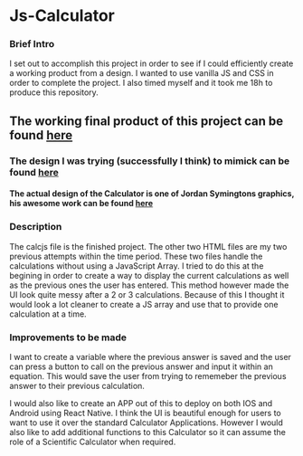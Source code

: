 # Js-Calculator
### Brief Intro
I set out to accomplish this project in order to see if I could efficiently create a working product from a design.
I wanted to use vanilla JS and CSS in order to complete the project.
I also timed myself and it took me 18h to produce this repository.


## The working final product of this project can be found [here](https://tsotne.co.uk/calculator "Js Calculator Project")

### The design I was trying (successfully I think) to mimick can be found [here](https://www.instagram.com/p/BflRpo0lm1o/?taken-by=ui.inspirations)

#### The actual design of the Calculator is one of Jordan Symingtons graphics, his awesome work can be found [here](https://www.instagram.com/jordan.symington/)

### Description
The calcjs file is the finished project.
The other two HTML files are my two previous attempts within the time period. These two files handle the calculations without using a JavaScript Array.
I tried to do this at the begining in order to create a way to display the current calculations as well as the previous ones the user has entered.
This method however made the UI look quite messy after a 2 or 3 calculations. Because of this I thought it would look a lot cleaner to create a JS array and use that to provide one calculation at a time.

### Improvements to be made

I want to create a variable where the previous answer is saved and the user can press a button to call on the previous answer and input it within an equation.
This would save the user from trying to rememeber the previous answer to their previous calculation.

I would also like to create an APP out of this to deploy on both IOS and Android using React Native.
I think the UI is beautiful enough for users to want to use it over the standard Calculator Applications.
However I would also like to add additional functions to this Calculator so it can assume the role of a Scientific Calculator when required.
